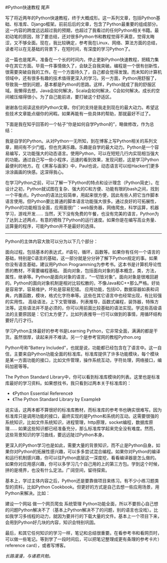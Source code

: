 #Python快速教程 尾声

写了将近两年的Python快速教程，终于大概成形。这一系列文章，包括Python基础、标准库、Django框架。前前后后的文章，包含了Python最重要的组成部分。这一内容的跨度远远超过我的预期，也超过了我看过的任何Python相关书籍。最初动笔的原因，除了要总结，还对很多Python书和教程觉得不满意，觉得太晦涩，又不够全面。现在，我比较确定，参考我在Linux、网络、算法方面的总结，读者可以在无基础的背景下，在短时间，有深度的学习Python了。

这一篇也是尾声。准备在一个长的时间内，停止更新Python快速教程，把精力集中在其它方面。毕竟一件事情做久了，会缺乏自我突破。编程是一个很有创新性，很需要突破自我的工作。在一个方面待久了，自己都会觉得发馊。而未知的计算机领域中，还有很多有趣的技术值得更深入的学习。另一方面，Python用舒服了，导致我一想到问题，基本都是Python的思路。这样，Python就成了我的舒服区域。我懒得去想，Java会如何解决，Scala会如何解决，C会如何解决。成长的空间被压缩得很小。为了自己能前进，要打破这个舒适区。

谢谢各位阅读这些的Python文章。你们的支持是我走到现在的最大动力。希望这些技术文章能点缀你的闲暇。如果再能有一些具体的帮助，那就最好不过了。

下面是我在知乎回答的一个帖子“你是如何自学Python的”，略做修改，作为总结：

我是自学的Python。从对Python一无所知，到在博客上写Python相关的系列文章，期间有不少门槛，但也充满乐趣。乐趣是自学的最大动力。Python是一个容易编写，又功能强大的动态语言。使用Python，可以在短短几行内实现相当强大的功能。通过自己写一些小程序，迅速的看到效果，发现问题，这是学习Python最便利的地方。在《黑客与画家》中，Paul也说，动态语言可以给Hacker们更多涂涂画画的快感。这深得我心。

在学习Python之前，可以了解一下Python的特点和设计理念（Python简史）。在设计之初，Python就试图在复杂、强大的C和方便、功能有限的bash之间，找到一个平衡点。Python的语法比较简单，用起来很方便，因此有些人把它当作脚本语言使用。但Python要比普通的脚本语言功能强大很多。通过良好的可拓展性，Python的功能相当全面，应用面很广：web服务器，网络爬虫，科学运算，机器学习，游戏开发…… 当然，天下没有免费的午餐，也没有完美的语言，Python为了达到上述两点，有意的牺牲了Python的运行速度。如果你是在编写高业务量、运算量的程序，可能Python并不是最好的选择。

-----

Python的主体内容大致可以分为以下几个部分：

面向过程。包括基本的表达式，if语句，循环，函数等。如果你有任何一个语言的基础，特别是C语言的基础，这一部分就是分分钟了解下Python规定的事。如果你没有语言基础，建议用Python Programming为参考书。这本书是计算机导论性质的教材，不需要编程基础。
面向对象，包括面向对象的基本概念，类，方法，属性，继承等。Python是面向对象的语言，“一切皆对象”。面向对象是很难回避的。Python的面向对象机制是相对比较松散的，不像Java和C++那么严格。好处是容易学，容易维护，坏处是容易犯错。
应用功能，包括IO，数据容器如表和词典，内置函数，模块，格式化字符串等。这些在其它语言中也经常出现，有比较强的实用性。
高级语法，上下文管理器，列表推导，函数式编程，装饰器，特殊方法等。这些语法并不是必须的，你可以用前面比较基础的语法实现。学这些高级语法的主要原因是：它们太方便了。比如列表推导一行可以做到的事情，用循环结构要好几行才行。

学习Python主体最好的参考书是Learning Python，它非常全面，满满的都是干货。虽然很厚，读起来并不难读。另一个是参考官网的教程Python.org

Python号称“Battery Included"，也就是说，功能都已经包含在了语言中。这一自信，主要来自Python功能全面的标准库。标准库提供了许多功能模块，每个模块是某一方面功能的接口，比如文件管理，操作系统互动，字符处理，网络接口，编码加密等等。

The Python Standard Library中，你可以看到标准库模块的列表。这里也是标准库最好的学习资料。如果想找书，我只看到过两本关于标准库的：

- 《Python Essential Reference》
- 《The Python Standard Library by Example》

说实话，这两本都不算很好的标准库教材，而标准库的参考书也确实很难写。因为标准库只是调用功能的接口，最终实现的是Python和系统的互动。这需要很强的系统知识，比如文件系统知识，进程管理，http原理，socket编程，数据库原理…… 如果这些知识都已经准备充分，那么标准库学起来完全没有难度。然而，这些背景知识的学习曲线，要远远陡过Python本身。

更深入的Python学习也是如此，需要大量的背景知识，而不止是Python自身。如果你对Python的拓展性感兴趣，可以多多尝试混合编程。如果你对Python的编译和运行机制感兴趣，你可以往Python底层这一深度挖，看看编译器是怎么做的。如果你对应用感兴趣，你可以多学习几个自己用的上的第三方包。学到这个时候，拼的是境界，也没有什么定法。广阔空间，留待探索。

基本上，学过主体内容之后，Python还是要靠做项目来练习。有不少小练习题类型的资料，比如Python Cookbook。但更好的方式是自己去想一些应用场景，用Python来解决。比如：

建设一个网站
做一个网页爬虫
系统管理
Python功能全面，所以不要担心自己想的问题Python解决不了（基本上Python解决不了的问题，别的语言也没戏）。比如我学习多线程的动力，就因为要并行的下载大量的文件。基本上一个项目下来，会用到Python好几块的内容，知识会特别巩固。

最后，和其它任何知识的学习一样，笔记和总结很重要。在看参考书和看网页时，可以做一些笔记。等到学了一段时间后，可以把笔记整理成更有条理的参考卡片）reference card），或者写博客。

*长路漫漫，与诸君共勉。*